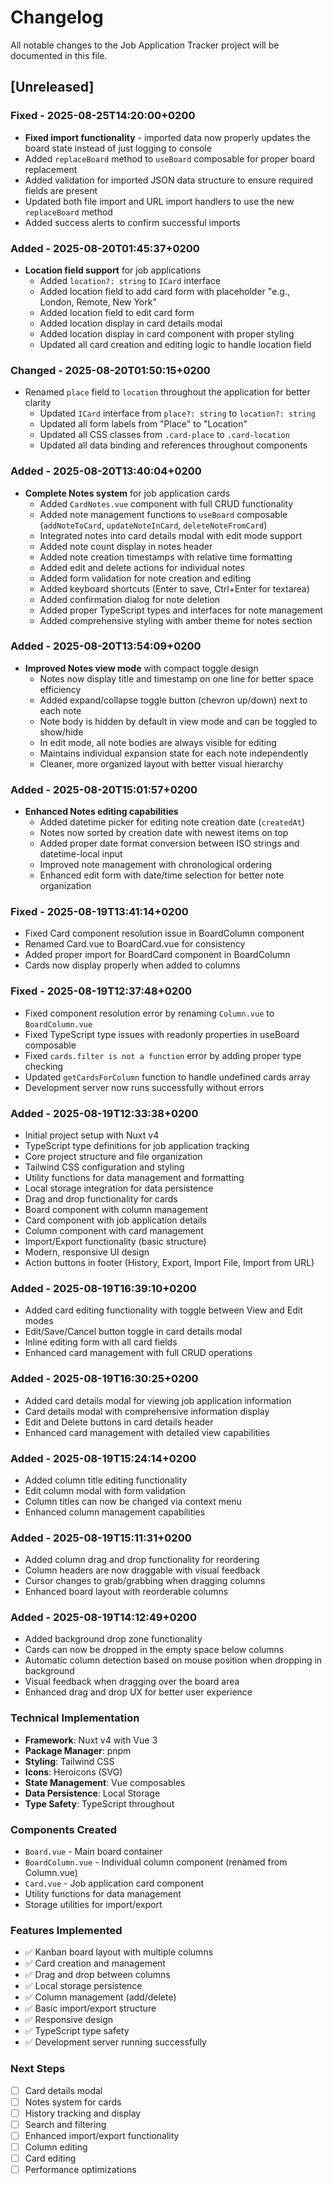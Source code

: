 # Changelog

All notable changes to the Job Application Tracker project will be documented in this file.

## [Unreleased]

### Fixed - 2025-08-25T14:20:00+0200
- **Fixed import functionality** - imported data now properly updates the board state instead of just logging to console
- Added `replaceBoard` method to `useBoard` composable for proper board replacement
- Added validation for imported JSON data structure to ensure required fields are present
- Updated both file import and URL import handlers to use the new `replaceBoard` method
- Added success alerts to confirm successful imports

### Added - 2025-08-20T01:45:37+0200
- **Location field support** for job applications
  - Added `location?: string` to `ICard` interface
  - Added location field to add card form with placeholder "e.g., London, Remote, New York"
  - Added location field to edit card form
  - Added location display in card details modal
  - Added location display in card component with proper styling
  - Updated all card creation and editing logic to handle location field

### Changed - 2025-08-20T01:50:15+0200
- Renamed `place` field to `location` throughout the application for better clarity
  - Updated `ICard` interface from `place?: string` to `location?: string`
  - Updated all form labels from "Place" to "Location"
  - Updated all CSS classes from `.card-place` to `.card-location`
  - Updated all data binding and references throughout components

### Added - 2025-08-20T13:40:04+0200
- **Complete Notes system** for job application cards
  - Added `CardNotes.vue` component with full CRUD functionality
  - Added note management functions to `useBoard` composable (`addNoteToCard`, `updateNoteInCard`, `deleteNoteFromCard`)
  - Integrated notes into card details modal with edit mode support
  - Added note count display in notes header
  - Added note creation timestamps with relative time formatting
  - Added edit and delete actions for individual notes
  - Added form validation for note creation and editing
  - Added keyboard shortcuts (Enter to save, Ctrl+Enter for textarea)
  - Added confirmation dialog for note deletion
  - Added proper TypeScript types and interfaces for note management
  - Added comprehensive styling with amber theme for notes section

### Added - 2025-08-20T13:54:09+0200
- **Improved Notes view mode** with compact toggle design
  - Notes now display title and timestamp on one line for better space efficiency
  - Added expand/collapse toggle button (chevron up/down) next to each note
  - Note body is hidden by default in view mode and can be toggled to show/hide
  - In edit mode, all note bodies are always visible for editing
  - Maintains individual expansion state for each note independently
  - Cleaner, more organized layout with better visual hierarchy

### Added - 2025-08-20T15:01:57+0200
- **Enhanced Notes editing capabilities**
  - Added datetime picker for editing note creation date (`createdAt`)
  - Notes now sorted by creation date with newest items on top
  - Added proper date format conversion between ISO strings and datetime-local input
  - Improved note management with chronological ordering
  - Enhanced edit form with date/time selection for better note organization

### Fixed - 2025-08-19T13:41:14+0200
- Fixed Card component resolution issue in BoardColumn component
- Renamed Card.vue to BoardCard.vue for consistency
- Added proper import for BoardCard component in BoardColumn
- Cards now display properly when added to columns

### Fixed - 2025-08-19T12:37:48+0200
- Fixed component resolution error by renaming `Column.vue` to `BoardColumn.vue`
- Fixed TypeScript type issues with readonly properties in useBoard composable
- Fixed `cards.filter is not a function` error by adding proper type checking
- Updated `getCardsForColumn` function to handle undefined cards array
- Development server now runs successfully without errors

### Added - 2025-08-19T12:33:38+0200
- Initial project setup with Nuxt v4
- TypeScript type definitions for job application tracking
- Core project structure and file organization
- Tailwind CSS configuration and styling
- Utility functions for data management and formatting
- Local storage integration for data persistence
- Drag and drop functionality for cards
- Board component with column management
- Card component with job application details
- Column component with card management
- Import/Export functionality (basic structure)
- Modern, responsive UI design
- Action buttons in footer (History, Export, Import File, Import from URL)

### Added - 2025-08-19T16:39:10+0200
- Added card editing functionality with toggle between View and Edit modes
- Edit/Save/Cancel button toggle in card details modal
- Inline editing form with all card fields
- Enhanced card management with full CRUD operations

### Added - 2025-08-19T16:30:25+0200
- Added card details modal for viewing job application information
- Card details modal with comprehensive information display
- Edit and Delete buttons in card details header
- Enhanced card management with detailed view capabilities

### Added - 2025-08-19T15:24:14+0200
- Added column title editing functionality
- Edit column modal with form validation
- Column titles can now be changed via context menu
- Enhanced column management capabilities

### Added - 2025-08-19T15:11:31+0200
- Added column drag and drop functionality for reordering
- Column headers are now draggable with visual feedback
- Cursor changes to grab/grabbing when dragging columns
- Enhanced board layout with reorderable columns

### Added - 2025-08-19T14:12:49+0200
- Added background drop zone functionality
- Cards can now be dropped in the empty space below columns
- Automatic column detection based on mouse position when dropping in background
- Visual feedback when dragging over the board area
- Enhanced drag and drop UX for better user experience

### Technical Implementation
- **Framework**: Nuxt v4 with Vue 3
- **Package Manager**: pnpm
- **Styling**: Tailwind CSS
- **Icons**: Heroicons (SVG)
- **State Management**: Vue composables
- **Data Persistence**: Local Storage
- **Type Safety**: TypeScript throughout

### Components Created
- `Board.vue` - Main board container
- `BoardColumn.vue` - Individual column component (renamed from Column.vue)
- `Card.vue` - Job application card component
- Utility functions for data management
- Storage utilities for import/export

### Features Implemented
- ✅ Kanban board layout with multiple columns
- ✅ Card creation and management
- ✅ Drag and drop between columns
- ✅ Local storage persistence
- ✅ Column management (add/delete)
- ✅ Basic import/export structure
- ✅ Responsive design
- ✅ TypeScript type safety
- ✅ Development server running successfully

### Next Steps
- [ ] Card details modal
- [ ] Notes system for cards
- [ ] History tracking and display
- [ ] Search and filtering
- [ ] Enhanced import/export functionality
- [ ] Column editing
- [ ] Card editing
- [ ] Performance optimizations
